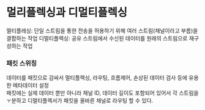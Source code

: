 <h1>멀리플렉싱과 디멀티플렉싱</h1>

멀티플레싱: 단일 스트림을 통한 전송을 허용하기 위해 여러 스트림(채널이라고 부름)을 결합하는 작업
디멀티플렉싱: 공유 스트림에서 수신된 데이터를 원래의 스트림으로 재구성하는 작업

<h3>패킷 스위칭</h3>
데이터를 패킷으로 감싸서 멀티플렉싱, 라우팅, 흐름제어, 손상된 데이터 검사 등에 유용한 메타데이터 설정<br/>
패킷에는 실제 데이터 뿐만 아니라 채널 ID, 데이터 길이도 포함되어 있어서 각 스트림을 ㅜ분하고 디멀티플렉서가 패킷을 올바른 채널로 라우팅 할 수 있다.
